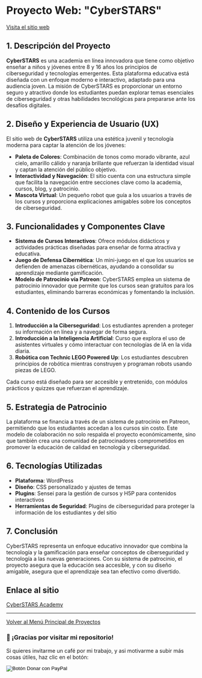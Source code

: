 # Proyecto Web: "CyberSTARS"

[Visita el sitio web](https://test3.futuremarketing.es)

## **1. Descripción del Proyecto**

**CyberSTARS** es una academia en línea innovadora que tiene como objetivo enseñar a niños y jóvenes entre 8 y 16 años los principios de ciberseguridad y tecnologías emergentes. Esta plataforma educativa está diseñada con un enfoque moderno e interactivo, adaptado para una audiencia joven. La misión de CyberSTARS es proporcionar un entorno seguro y atractivo donde los estudiantes puedan explorar temas esenciales de ciberseguridad y otras habilidades tecnológicas para prepararse ante los desafíos digitales.

## **2. Diseño y Experiencia de Usuario (UX)**

El sitio web de **CyberSTARS** utiliza una estética juvenil y tecnología moderna para captar la atención de los jóvenes:

- **Paleta de Colores**: Combinación de tonos como morado vibrante, azul cielo, amarillo cálido y naranja brillante que refuerzan la identidad visual y captan la atención del público objetivo.
- **Interactividad y Navegación**: El sitio cuenta con una estructura simple que facilita la navegación entre secciones clave como la academia, cursos, blog, y patrocinio.
- **Mascota Virtual**: Un pequeño robot que guía a los usuarios a través de los cursos y proporciona explicaciones amigables sobre los conceptos de ciberseguridad.

## **3. Funcionalidades y Componentes Clave**

- **Sistema de Cursos Interactivos**: Ofrece módulos didácticos y actividades prácticas diseñadas para enseñar de forma atractiva y educativa.
- **Juego de Defensa Cibernética**: Un mini-juego en el que los usuarios se defienden de amenazas cibernéticas, ayudando a consolidar su aprendizaje mediante gamificación.
- **Modelo de Patrocinio vía Patreon**: CyberSTARS emplea un sistema de patrocinio innovador que permite que los cursos sean gratuitos para los estudiantes, eliminando barreras económicas y fomentando la inclusión.

## **4. Contenido de los Cursos**

1. **Introducción a la Ciberseguridad**: Los estudiantes aprenden a proteger su información en línea y a navegar de forma segura.
2. **Introducción a la Inteligencia Artificial**: Curso que explora el uso de asistentes virtuales y cómo interactuar con tecnologías de IA en la vida diaria.
3. **Robótica con Technic LEGO Powered Up**: Los estudiantes descubren principios de robótica mientras construyen y programan robots usando piezas de LEGO.

Cada curso está diseñado para ser accesible y entretenido, con módulos prácticos y quizzes que refuerzan el aprendizaje.

## **5. Estrategia de Patrocinio**

La plataforma se financia a través de un sistema de patrocinio en Patreon, permitiendo que los estudiantes accedan a los cursos sin costo. Este modelo de colaboración no solo respalda el proyecto económicamente, sino que también crea una comunidad de patrocinadores comprometidos en promover la educación de calidad en tecnología y ciberseguridad.

## **6. Tecnologías Utilizadas**

- **Plataforma**: WordPress
- **Diseño**: CSS personalizado y ajustes de temas
- **Plugins**: Sensei para la gestión de cursos y H5P para contenidos interactivos
- **Herramientas de Seguridad**: Plugins de ciberseguridad para proteger la información de los estudiantes y del sitio

## **7. Conclusión**

CyberSTARS representa un enfoque educativo innovador que combina la tecnología y la gamificación para enseñar conceptos de ciberseguridad y tecnología a las nuevas generaciones. Con su sistema de patrocinio, el proyecto asegura que la educación sea accesible, y con su diseño amigable, asegura que el aprendizaje sea tan efectivo como divertido.

## Enlace al sitio

[CyberSTARS Academy](https://test3.futuremarketing.es)

---

[Volver al Menú Principal de Proyectos](https://carloslhg.github.io/Repositorio/)

### 🙏 ¡Gracias por visitar mi repositorio!

Si quieres invitarme un café por mi trabajo, y asi motivarme a subir más cosas útiles, haz clic en el botón:

<form action="https://www.paypal.com/donate" method="post" target="_blank">
  <!-- Tu hosted_button_id generado en PayPal -->
  <input type="hidden" name="hosted_button_id" value="8CBQUB38L9ESN" />
  
  <!-- Imagen oficial de botón de PayPal Donar -->
  <input type="image" 
         src="https://www.paypalobjects.com/es_ES/ES/i/btn/btn_donateCC_LG.gif" 
         border="0" name="submit" 
         title="PayPal - The safer, easier way to pay online!" 
         alt="Botón Donar con PayPal" />
         
  <!-- Pixel de seguimiento (monitoreo) de PayPal -->
  <img alt="" border="0" 
       src="https://www.paypal.com/es_ES/i/scr/pixel.gif" 
       width="1" height="1" />
</form>